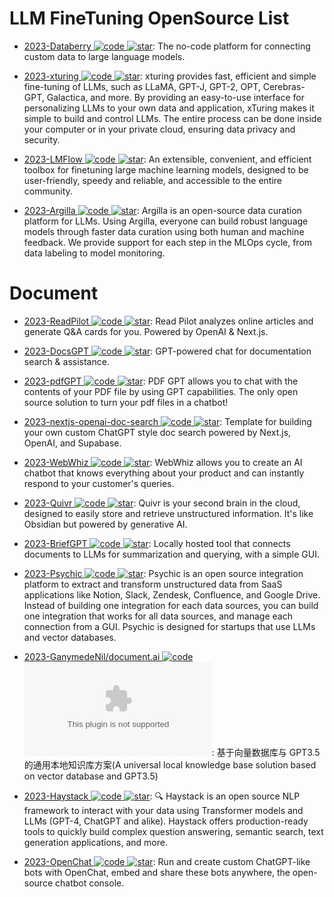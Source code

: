 # LLM FineTuning OpenSource List

- [2023-Databerry ![code](https://ng-tech.icu/assets/code.svg) ![star](https://img.shields.io/github/stars/gmpetrov/databerry)](https://github.com/gmpetrov/databerry): The no-code platform for connecting custom data to large language models.

- [2023-xturing ![code](https://ng-tech.icu/assets/code.svg) ![star](https://img.shields.io/github/stars/stochasticai/xturing)](https://github.com/stochasticai/xturing): xturing provides fast, efficient and simple fine-tuning of LLMs, such as LLaMA, GPT-J, GPT-2, OPT, Cerebras-GPT, Galactica, and more. By providing an easy-to-use interface for personalizing LLMs to your own data and application, xTuring makes it simple to build and control LLMs. The entire process can be done inside your computer or in your private cloud, ensuring data privacy and security.

- [2023-LMFlow ![code](https://ng-tech.icu/assets/code.svg) ![star](https://img.shields.io/github/stars/OptimalScale/LMFlow)](https://github.com/OptimalScale/LMFlow): An extensible, convenient, and efficient toolbox for finetuning large machine learning models, designed to be user-friendly, speedy and reliable, and accessible to the entire community.

- [2023-Argilla ![code](https://ng-tech.icu/assets/code.svg) ![star](https://img.shields.io/github/stars/argilla-io/argilla)](https://github.com/argilla-io/argilla): Argilla is an open-source data curation platform for LLMs. Using Argilla, everyone can build robust language models through faster data curation using both human and machine feedback. We provide support for each step in the MLOps cycle, from data labeling to model monitoring.

# Document

- [2023-ReadPilot ![code](https://ng-tech.icu/assets/code.svg) ![star](https://img.shields.io/github/stars/index-labs/readpilot)](https://github.com/index-labs/readpilot): Read Pilot analyzes online articles and generate Q&A cards for you. Powered by OpenAI & Next.js.

- [2023-DocsGPT ![code](https://ng-tech.icu/assets/code.svg) ![star](https://img.shields.io/github/stars/arc53/DocsGPT)](https://github.com/arc53/DocsGPT): GPT-powered chat for documentation search & assistance.

- [2023-pdfGPT ![code](https://ng-tech.icu/assets/code.svg) ![star](https://img.shields.io/github/stars/bhaskatripathi/pdfGPT)](https://github.com/bhaskatripathi/pdfGPT): PDF GPT allows you to chat with the contents of your PDF file by using GPT capabilities. The only open source solution to turn your pdf files in a chatbot!

- [2023-nextjs-openai-doc-search ![code](https://ng-tech.icu/assets/code.svg) ![star](https://img.shields.io/github/stars/supabase-community/nextjs-openai-doc-search)](https://github.com/supabase-community/nextjs-openai-doc-search): Template for building your own custom ChatGPT style doc search powered by Next.js, OpenAI, and Supabase.

- [2023-WebWhiz ![code](https://ng-tech.icu/assets/code.svg) ![star](https://img.shields.io/github/stars/webwhiz-ai/webwhiz)](https://github.com/webwhiz-ai/webwhiz): WebWhiz allows you to create an AI chatbot that knows everything about your product and can instantly respond to your customer's queries.

- [2023-Quivr ![code](https://ng-tech.icu/assets/code.svg) ![star](https://img.shields.io/github/stars/StanGirard/quivr)](https://github.com/StanGirard/quivr): Quivr is your second brain in the cloud, designed to easily store and retrieve unstructured information. It's like Obsidian but powered by generative AI.

- [2023-BriefGPT ![code](https://ng-tech.icu/assets/code.svg) ![star](https://img.shields.io/github/stars/e-johnstonn/BriefGPT)](https://github.com/e-johnstonn/BriefGPT): Locally hosted tool that connects documents to LLMs for summarization and querying, with a simple GUI.

- [2023-Psychic ![code](https://ng-tech.icu/assets/code.svg) ![star](https://img.shields.io/github/stars/psychic-api/psychic)](https://github.com/psychic-api/psychic): Psychic is an open source integration platform to extract and transform unstructured data from SaaS applications like Notion, Slack, Zendesk, Confluence, and Google Drive. Instead of building one integration for each data sources, you can build one integration that works for all data sources, and manage each connection from a GUI. Psychic is designed for startups that use LLMs and vector databases.

- [2023-GanymedeNil/document.ai ![code](https://ng-tech.icu/assets/code.svg) ![star](https://img.shields.io/github/stars/GanymedeNil/document.ai)](https://github.com/GanymedeNil/document.ai): 基于向量数据库与 GPT3.5 的通用本地知识库方案(A universal local knowledge base solution based on vector database and GPT3.5)

- [2023-Haystack ![code](https://ng-tech.icu/assets/code.svg) ![star](https://img.shields.io/github/stars/deepset-ai/haystack)](https://github.com/deepset-ai/haystack): 🔍 Haystack is an open source NLP framework to interact with your data using Transformer models and LLMs (GPT-4, ChatGPT and alike). Haystack offers production-ready tools to quickly build complex question answering, semantic search, text generation applications, and more.

- [2023-OpenChat ![code](https://ng-tech.icu/assets/code.svg) ![star](https://img.shields.io/github/stars/openchatai/OpenChat)](https://github.com/openchatai/OpenChat): Run and create custom ChatGPT-like bots with OpenChat, embed and share these bots anywhere, the open-source chatbot console.
